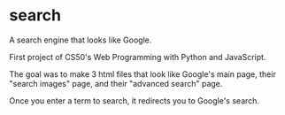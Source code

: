 # search
A search engine that looks like Google.

First project of CS50's Web Programming with Python and JavaScript.

The goal was to make 3 html files that look like Google's main page, their "search images" page, and their "advanced search" page.

Once you enter a term to search, it redirects you to Google's search.
